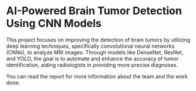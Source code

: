 # AI-Powered Brain Tumor Detection Using CNN Models

This project focuses on improving the detection of brain tumors by utilizing deep learning techniques, specifically convolutional neural networks (CNNs), to analyze MRI images. Through models like DenseNet, ResNet, and YOLO, the goal is to automate and enhance the accuracy of tumor identification, aiding radiologists in providing more precise diagnoses.

You can read the report for more information about the team and the work done.
